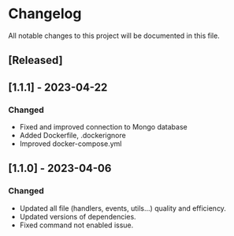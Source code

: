 # Changelog

All notable changes to this project will be documented in this file.

## [Released]

## [1.1.1] - 2023-04-22

### Changed
- Fixed and improved connection to Mongo database
- Added Dockerfile, .dockerignore
- Improved docker-compose.yml

## [1.1.0] - 2023-04-06

### Changed
- Updated all file (handlers, events, utils...) quality and efficiency.
- Updated versions of dependencies.
- Fixed command not enabled issue.